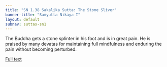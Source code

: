```yaml
---
title: "SN 1.38 Sakalika Sutta: The Stone Sliver"
banner-title: "Saṁyutta Nikāya I" 
layout: default 
subnav: suttas-sn1
---
```


The Buddha gets a stone splinter in his foot and is in great pain. He is praised by many devatas for maintaining full mindfulness and enduring the pain without becoming perturbed.

[Full text](https://www.dhammatalks.org/suttas/SN/SN1_38.html)
